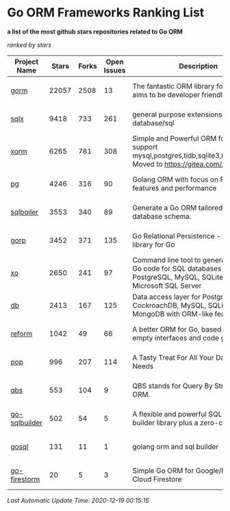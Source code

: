 Go ORM Frameworks Ranking List
==========

**a list of the most github stars repositories related to Go ORM**

*ranked by stars*

| Project Name | Stars | Forks | Open Issues | Description | Last Commit |
| ------------ | ----- | ----- | ----------- | ----------- | ----------- |
| [gorm](https://github.com/go-gorm/gorm) | 22057 | 2508 | 13 | The fantastic ORM library for Golang, aims to be developer friendly | 2020-12-18 05:25:52 |
| [sqlx](https://github.com/jmoiron/sqlx) | 9418 | 733 | 261 | general purpose extensions to golang's database/sql | 2020-11-20 16:26:52 |
| [xorm](https://github.com/go-xorm/xorm) | 6265 | 781 | 308 | Simple and Powerful ORM for Go, support mysql,postgres,tidb,sqlite3,mssql,oracle, Moved to https://gitea.com/xorm/xorm | 2019-10-15 07:03:49 |
| [pg](https://github.com/go-pg/pg) | 4246 | 316 | 90 | Golang ORM with focus on PostgreSQL features and performance | 2020-12-11 06:41:00 |
| [sqlboiler](https://github.com/volatiletech/sqlboiler) | 3553 | 340 | 89 | Generate a Go ORM tailored to your database schema. | 2020-12-16 20:55:15 |
| [gorp](https://github.com/go-gorp/gorp) | 3452 | 371 | 135 | Go Relational Persistence - an ORM-ish library for Go | 2019-10-26 21:47:07 |
| [xo](https://github.com/xo/xo) | 2650 | 241 | 97 | Command line tool to generate idiomatic Go code for SQL databases supporting PostgreSQL, MySQL, SQLite, Oracle, and Microsoft SQL Server | 2020-12-15 05:52:13 |
| [db](https://github.com/upper/db) | 2413 | 167 | 125 | Data access layer for PostgreSQL, CockroachDB, MySQL, SQLite and MongoDB with ORM-like features. | 2020-12-05 19:40:13 |
| [reform](https://github.com/go-reform/reform) | 1042 | 49 | 66 | A better ORM for Go, based on non-empty interfaces and code generation. | 2020-12-08 08:41:05 |
| [pop](https://github.com/gobuffalo/pop) | 996 | 207 | 114 | A Tasty Treat For All Your Database Needs | 2020-10-20 06:24:26 |
| [qbs](https://github.com/coocood/qbs) | 553 | 104 | 9 | QBS stands for Query By Struct. A Go ORM. | 2017-04-18 01:16:07 |
| [go-sqlbuilder](https://github.com/huandu/go-sqlbuilder) | 502 | 54 | 5 | A flexible and powerful SQL string builder library plus a zero-config ORM. | 2020-11-02 02:53:27 |
| [gosql](https://github.com/rushteam/gosql) | 131 | 11 | 1 | golang orm and sql builder | 2020-11-22 00:57:55 |
| [go-firestorm](https://github.com/jschoedt/go-firestorm) | 20 | 5 | 3 | Simple Go ORM for Google/Firebase Cloud Firestore | 2020-07-07 16:31:05 |

*Last Automatic Update Time: 2020-12-19 00:15:15*